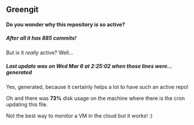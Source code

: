 ## Greengit

#### Do you wonder why this repository is so active?

##### After all it has 885 commits!

But is it *really* active? Well...

##### Last update was on Wed Mar 6 at 2:25:02 when those lines were... generated

Yes, generated, because it certainly helps a lot to have such an active repo!

Oh and there was **73%** disk usage on the machine
where there is the cron updating this file.

Not the best way to monitor a VM in the cloud but it works! :)
